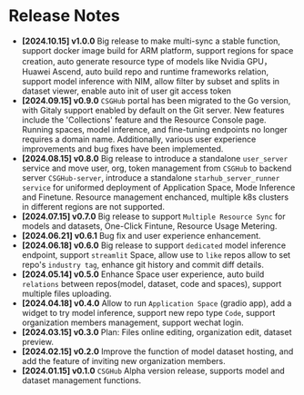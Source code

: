 # Release Notes

- **[2024.10.15] v1.0.0**
  Big release to make multi-sync a stable function, support docker image build for ARM platform, support regions for space creation, auto generate resource type of models like Nvidia GPU，Huawei Ascend, auto build repo and runtime frameworks relation, support model inference with NIM, allow filter by subset and splits in dataset viewer, enable auto init of user git access token
- **[2024.09.15] v0.9.0**
  `CSGHub` portal has been migrated to the Go version, with Gitaly support enabled by default on the Git server. New features include the 'Collections' feature and the Resource Console page. Running spaces, model inference, and fine-tuning endpoints no longer requires a domain name. Additionally, various user experience improvements and bug fixes have been implemented.
- **[2024.08.15] v0.8.0**
  Big release to introduce a standalone `user_server` service and move user, org, token management from `CSGHub` to backend server `CSGHub-server`, introduce a standalone `starhub_server_runner service` for uniformed deployment of Application Space, Mode Inference and Finetune. Resource management enchanced, multiple k8s clusters in different regions are not supported.
- **[2024.07.15] v0.7.0**
  Big release to support `Multiple Resource Sync` for models and datasets, One-Click Fintune, Resource Usage Metering.
- **[2024.06.21] v0.6.1**
  Bug fix and user experience enhancement.
- **[2024.06.18] v0.6.0**
  Big release to support `dedicated` model inference endpoint, support `streamlit` Space, allow use to `like` repos allow to set repo's `industry tag`, enhance git history and commit diff details.
- **[2024.05.14] v0.5.0**
  Enhance Space user experience, auto build `relations` between repos(model, dataset, code and spaces), support multiple files uploading.
- **[2024.04.18] v0.4.0**
  Allow to run `Application Space` (gradio app), add a widget to try model inference, support new repo type `Code`, support organization members management, support wechat login.
- **[2024.03.15] v0.3.0**
  Plan: Files online editing, organization edit, dataset preview.
- **[2024.02.15] v0.2.0**
  Improve the function of model dataset hosting, and add the feature of inviting new organization members.
- **[2024.01.15] v0.1.0**
  `CSGHub` Alpha version release, supports model and dataset management functions.
